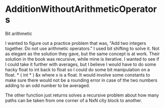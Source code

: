 # AdditionWithoutArithmeticOperators
Bit arithmetic

I wanted to figure out a practice problem that was, "Add two integers together. Do not use arithmetic operators." I used bit shifting to solve
it. Not as elegant as the solution they gave, but the same concept is at work. Their solution in the book was recursive, while mine is iterative.
I wanted to see if I could take it further with averages, but I believe I would have to do some hacky float to int back to float so I could
do some bit manipulation on a float. * ( int * ) &x where x is a float. It would involve some constants to make sure there would not be a rounding
error in case of the two numbers adding to an odd number to be averaged. 

The other function just returns solves a recursive problem about
how many paths can be taken from one corner of a NxN city block to another.
